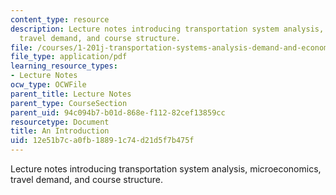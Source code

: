 ```yaml
---
content_type: resource
description: Lecture notes introducing transportation system analysis, microeconomics,
  travel demand, and course structure.
file: /courses/1-201j-transportation-systems-analysis-demand-and-economics-fall-2008/12e51b7ca0fb18891c74d21d5f7b475f_MIT1_201JF08_lec01.pdf
file_type: application/pdf
learning_resource_types:
- Lecture Notes
ocw_type: OCWFile
parent_title: Lecture Notes
parent_type: CourseSection
parent_uid: 94c094b7-b01d-868e-f112-82cef13859cc
resourcetype: Document
title: An Introduction
uid: 12e51b7c-a0fb-1889-1c74-d21d5f7b475f
---
```

Lecture notes introducing transportation system analysis, microeconomics, travel demand, and course structure.